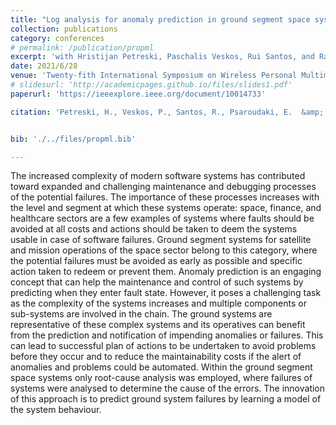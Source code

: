 ```yaml
---
title: "Log analysis for anomaly prediction in ground segment space systems"
collection: publications
category: conferences
# permalink: /publication/propml
excerpt: 'with Hristijan Petreski, Paschalis Veskos, Rui Santos, and Ramjee Prasad'
date: 2021/6/28
venue: 'Twenty-fith International Symposium on Wireless Personal Multimedia Communications (WPMC 2022)'
# slidesurl: 'http://academicpages.github.io/files/slides1.pdf'
paperurl: 'https://ieeexplore.ieee.org/document/10014733'

citation: 'Petreski, H., Veskos, P., Santos, R., Psaroudaki, E.  &amp; Prasad, R., (2022). Log analysis for anomaly prediction in ground segment space systems. In <i>2022 25th International Symposium on Wireless Personal Multimedia Communications (WPMC)</i> pp. 447-452. IEEE.  doi: 10.1109/WPMC55625.2022.10014733.'


bib: './../files/propml.bib'

---
```


The increased complexity of modern software systems has contributed toward expanded and challenging maintenance and debugging processes of the potential failures. The importance of these processes increases with the level and segment at which these systems operate: space, finance, and healthcare sectors are a few examples of systems where faults should be avoided at all costs and actions should be taken to deem the systems usable in case of software failures. Ground segment systems for satellite and mission operations of the space sector belong to this category, where the potential failures must be avoided as early as possible and specific action taken to redeem or prevent them. Anomaly prediction is an engaging concept that can help the maintenance and control of such systems by predicting when they enter fault state. However, it poses a challenging task as the complexity of the systems increases and multiple components or sub-systems are involved in the chain. The ground systems are representative of these complex systems and its operatives can benefit from the prediction and notification of impending anomalies or failures. This can lead to successful plan of actions to be undertaken to avoid problems before they occur and to reduce the maintainability costs if the alert of anomalies and problems could be automated. Within the ground segment space systems only root-cause analysis was employed, where failures of systems were analysed to determine the cause of the errors. The innovation of this approach is to predict ground system failures by learning a model of the system behaviour.
